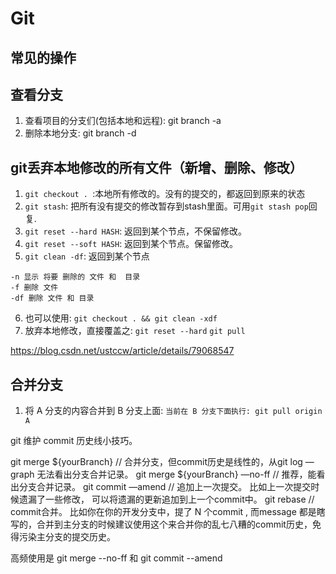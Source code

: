 # Git

##  常见的操作

## 查看分支
1. 查看项目的分支们(包括本地和远程): git branch -a 
2. 删除本地分支: git branch -d <BranchName>

## git丢弃本地修改的所有文件（新增、删除、修改）
1. `git checkout . `:本地所有修改的。没有的提交的，都返回到原来的状态
2. `git stash`: 把所有没有提交的修改暂存到stash里面。可用`git stash pop`回复.
3. `git reset --hard HASH`: 返回到某个节点，不保留修改。
4. `git reset --soft HASH`: 返回到某个节点。保留修改。
5. `git clean -df`: 返回到某个节点
```
-n 显示 将要 删除的 文件 和  目录
-f 删除 文件
-df 删除 文件 和 目录
```
6. 也可以使用: `git checkout . && git clean -xdf`
7. 放弃本地修改，直接覆盖之: `git reset --hard`  `git pull`

https://blog.csdn.net/ustccw/article/details/79068547

## 合并分支
1.  将 A 分支的内容合并到 B 分支上面: `当前在 B 分支下面执行: git pull origin A`


git 维护 commit 历史线小技巧。

git merge ${yourBranch}   // 合并分支，但commit历史是线性的，从git log —graph 无法看出分支合并记录。
git merge ${yourBranch}  —no-ff   // 推荐，能看出分支合并记录。
git commit —amend    // 追加上一次提交。 比如上一次提交时候遗漏了一些修改， 可以将遗漏的更新追加到上一个commit中。
git rebase    // commit合并。 比如你在你的开发分支中，提了 N 个commit , 而message 都是瞎写的，合并到主分支的时候建议使用这个来合并你的乱七八糟的commit历史，免得污染主分支的提交历史。


高频使用是 git merge --no-ff 和 git commit --amend




